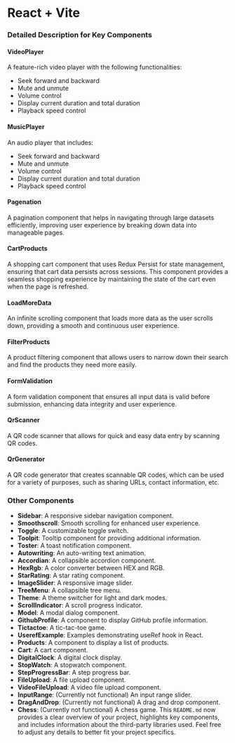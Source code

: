# React + Vite

### Detailed Description for Key Components

#### VideoPlayer
A feature-rich video player with the following functionalities:
- Seek forward and backward
- Mute and unmute
- Volume control
- Display current duration and total duration
- Playback speed control

#### MusicPlayer
An audio player that includes:
- Seek forward and backward
- Mute and unmute
- Volume control
- Display current duration and total duration
- Playback speed control

#### Pagenation
A pagination component that helps in navigating through large datasets efficiently, improving user experience by breaking down data into manageable pages.

#### CartProducts
A shopping cart component that uses Redux Persist for state management, ensuring that cart data persists across sessions. This component provides a seamless shopping experience by maintaining the state of the cart even when the page is refreshed.

#### LoadMoreData
An infinite scrolling component that loads more data as the user scrolls down, providing a smooth and continuous user experience.

#### FilterProducts
A product filtering component that allows users to narrow down their search and find the products they need more easily.

#### FormValidation
A form validation component that ensures all input data is valid before submission, enhancing data integrity and user experience.

#### QrScanner
A QR code scanner that allows for quick and easy data entry by scanning QR codes.

#### QrGenerator
A QR code generator that creates scannable QR codes, which can be used for a variety of purposes, such as sharing URLs, contact information, etc.
### Other Components
- **Sidebar**: A responsive sidebar navigation component.
- **Smoothscroll**: Smooth scrolling for enhanced user experience.
- **Toggle**: A customizable toggle switch.
- **Toolpit**: Tooltip component for providing additional information.
- **Toster**: A toast notification component.
- **Autowriting**: An auto-writing text animation.
- **Accordian**: A collapsible accordion component.
- **HexRgb**: A color converter between HEX and RGB.
- **StarRating**: A star rating component.
- **ImageSlider**: A responsive image slider.
- **TreeMenu**: A collapsible tree menu.
- **Theme**: A theme switcher for light and dark modes.
- **ScrollIndicator**: A scroll progress indicator.
- **Model**: A modal dialog component.
- **GithubProfile**: A component to display GitHub profile information.
- **Tictactoe**: A tic-tac-toe game.
- **UserefExample**: Examples demonstrating useRef hook in React.
- **Products**: A component to display a list of products.
- **Cart**: A cart component.
- **DigitalClock**: A digital clock display.
- **StopWatch**: A stopwatch component.
- **StepProgressBar**: A step progress bar.
- **FileUpload**: A file upload component.
- **VideoFileUpload**: A video file upload component.
- **InputRange**: (Currently not functional) An input range slider.
- **DragAndDrop**: (Currently not functional) A drag and drop component.
- **Chess**: (Currently not functional) A chess game.
This `README.md` now provides a clear overview of your project, highlights key components, and includes information about the third-party libraries used. Feel free to adjust any details to better fit your project specifics.
